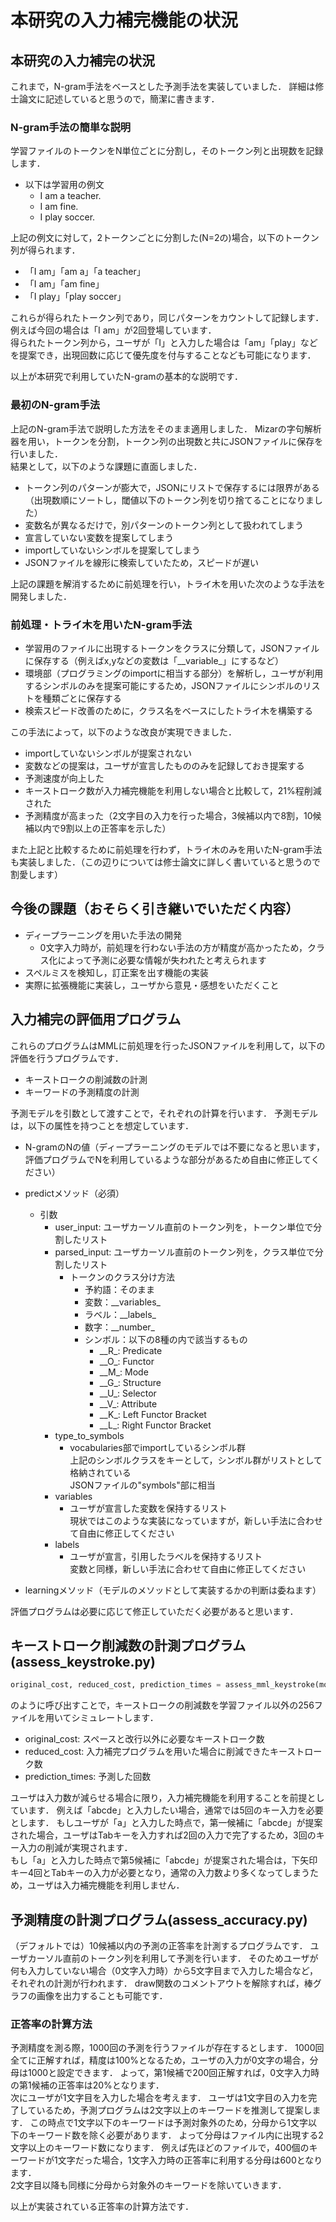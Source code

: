 # 本研究の入力補完機能の状況
## 本研究の入力補完の状況
これまで，N-gram手法をベースとした予測手法を実装していました．
詳細は修士論文に記述していると思うので，簡潔に書きます．

### N-gram手法の簡単な説明
学習ファイルのトークンをN単位ごとに分割し，そのトークン列と出現数を記録します．
* 以下は学習用の例文
  * I am a teacher.
  * I am fine.
  * I play soccer.

上記の例文に対して，2トークンごとに分割した(N=2の)場合，以下のトークン列が得られます．

* 「I am」「am a」「a teacher」
* 「I am」「am fine」
* 「I play」「play soccer」

これらが得られたトークン列であり，同じパターンをカウントして記録します．
例えば今回の場合は「I am」が2回登場しています．<br>
得られたトークン列から，ユーザが「I」と入力した場合は「am」「play」などを提案でき，出現回数に応じて優先度を付与することなども可能になります．

以上が本研究で利用していたN-gramの基本的な説明です．

### 最初のN-gram手法
上記のN-gram手法で説明した方法をそのまま適用しました．
Mizarの字句解析器を用い，トークンを分割，トークン列の出現数と共にJSONファイルに保存を行いました．<br>
結果として，以下のような課題に直面しました．
* トークン列のパターンが膨大で，JSONにリストで保存するには限界がある（出現数順にソートし，閾値以下のトークン列を切り捨てることになりました）
* 変数名が異なるだけで，別パターンのトークン列として扱われてしまう
* 宣言していない変数を提案してしまう
* importしていないシンボルを提案してしまう
* JSONファイルを線形に検索していたため，スピードが遅い

上記の課題を解消するために前処理を行い，トライ木を用いた次のような手法を開発しました．

### 前処理・トライ木を用いたN-gram手法
* 学習用のファイルに出現するトークンをクラスに分類して，JSONファイルに保存する（例えばx,yなどの変数は「\_\_variable\_」にするなど）
* 環境部（プログラミングのimportに相当する部分）を解析し，ユーザが利用するシンボルのみを提案可能にするため，JSONファイルにシンボルのリストを種類ごとに保存する
* 検索スピード改善のために，クラス名をベースにしたトライ木を構築する

この手法によって，以下のような改良が実現できました．
* importしていないシンボルが提案されない
* 変数などの提案は，ユーザが宣言したもののみを記録しておき提案する
* 予測速度が向上した
* キーストローク数が入力補完機能を利用しない場合と比較して，21\%程削減された
* 予測精度が高まった（2文字目の入力を行った場合，3候補以内で8割，10候補以内で9割以上の正答率を示した）

また上記と比較するために前処理を行わず，トライ木のみを用いたN-gram手法も実装しました．（この辺りについては修士論文に詳しく書いていると思うので割愛します）

## 今後の課題（おそらく引き継いでいただく内容）
* ディープラーニングを用いた手法の開発
  * 0文字入力時が，前処理を行わない手法の方が精度が高かったため，クラス化によって予測に必要な情報が失われたと考えられます
* スペルミスを検知し，訂正案を出す機能の実装
* 実際に拡張機能に実装し，ユーザから意見・感想をいただくこと

## 入力補完の評価用プログラム
これらのプログラムはMMLに前処理を行ったJSONファイルを利用して，以下の評価を行うプログラムです．
* キーストロークの削減数の計測
* キーワードの予測精度の計測

予測モデルを引数として渡すことで，それぞれの計算を行います．
予測モデルは，以下の属性を持つことを想定しています．

* N-gramのNの値（ディープラーニングのモデルでは不要になると思います，評価プログラムでNを利用しているような部分があるため自由に修正してください）
* predictメソッド（必須）
  * 引数
    * user_input: ユーザカーソル直前のトークン列を，トークン単位で分割したリスト
    * parsed_input: ユーザカーソル直前のトークン列を，クラス単位で分割したリスト
      * トークンのクラス分け方法
        * 予約語：そのまま
        * 変数：\_\_variables\_
        * ラベル：\_\_labels\_
        * 数字：\_\_number\_
        * シンボル：以下の8種の内で該当するもの
          * \_\_R\_: Predicate
          * \_\_O\_: Functor
          * \_\_M\_: Mode
          * \_\_G\_: Structure
          * \_\_U\_: Selector
          * \_\_V\_: Attribute
          * \_\_K\_: Left Functor Bracket
          * \_\_L\_: Right Functor Bracket
    * type_to_symbols
      * vocabularies部でimportしているシンボル群<br>
      上記のシンボルクラスをキーとして，シンボル群がリストとして格納されている<br>
      JSONファイルの"symbols"部に相当
    * variables
      * ユーザが宣言した変数を保持するリスト<br>
      現状ではこのような実装になっていますが，新しい手法に合わせて自由に修正してください
    * labels
      * ユーザが宣言，引用したラベルを保持するリスト<br>
      変数と同様，新しい手法に合わせて自由に修正してください

* learningメソッド（モデルのメソッドとして実装するかの判断は委ねます）

評価プログラムは必要に応じて修正していただく必要があると思います．

## キーストローク削減数の計測プログラム(assess_keystroke.py)

```python
original_cost, reduced_cost, prediction_times = assess_mml_keystroke(model)
```

のように呼び出すことで，キーストロークの削減数を学習ファイル以外の256ファイルを用いてシミュレートします．

* original_cost: スペースと改行以外に必要なキーストローク数
* reduced_cost: 入力補完プログラムを用いた場合に削減できたキーストローク数
* prediction_times: 予測した回数

ユーザは入力数が減らせる場合に限り，入力補完機能を利用することを前提としています．
例えば「abcde」と入力したい場合，通常では5回のキー入力を必要とします．
もしユーザが「a」と入力した時点で，第一候補に「abcde」が提案された場合，ユーザはTabキーを入力すれば2回の入力で完了するため，3回のキー入力の削減が実現されます．<br>
もし「a」と入力した時点で第5候補に「abcde」が提案された場合は，下矢印キー4回とTabキーの入力が必要となり，通常の入力数より多くなってしまうため，ユーザは入力補完機能を利用しません．


## 予測精度の計測プログラム(assess_accuracy.py)
（デフォルトでは）10候補以内の予測の正答率を計測するプログラムです．
ユーザカーソル直前のトークン列を利用して予測を行います．
そのためユーザが何も入力していない場合（0文字入力時）から5文字目まで入力した場合など，それぞれの計測が行われます．
draw関数のコメントアウトを解除すれば，棒グラフの画像を出力することも可能です．

### 正答率の計算方法
予測精度を測る際，1000回の予測を行うファイルが存在するとします．
1000回全てに正解すれば，精度は100\%となるため，ユーザの入力が0文字の場合，分母は1000と設定できます．
よって，第1候補で200回正解すれば，0文字入力時の第1候補の正答率は20\%となります．<br>
次にユーザが1文字目を入力した場合を考えます．
ユーザは1文字目の入力を完了しているため，予測プログラムは2文字以上のキーワードを推測して提案します．
この時点で1文字以下のキーワードは予測対象外のため，分母から1文字以下のキーワード数を除く必要があります．
よって分母はファイル内に出現する2文字以上のキーワード数になります．
例えば先ほどのファイルで，400個のキーワードが1文字だった場合，1文字入力時の正答率に利用する分母は600となります．<br>
2文字目以降も同様に分母から対象外のキーワードを除いていきます．

以上が実装されている正答率の計算方法です．
